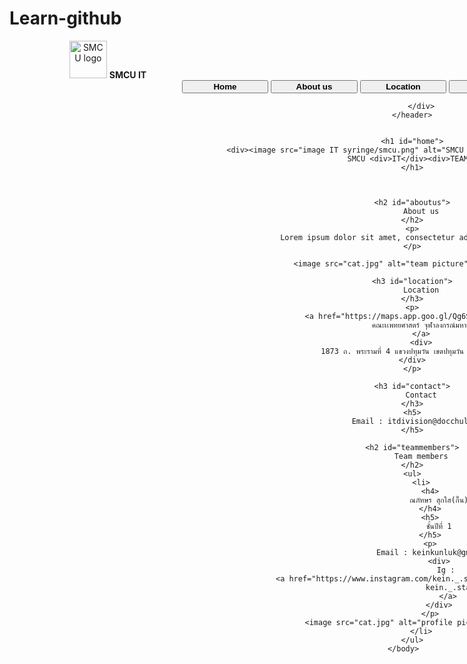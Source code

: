 # Learn-github
<!DOCTYPE html>
<html>
    <head>
        <title>
            SMCU IT
        </title>
        <link rel="stylesheet" href="stylesTest1.css">
    </head>
    <body>
        <!--<a>สร้างlinkในhtml #section name ที่กำหนด id ไว้แล้ว-->
        <header>
            <div style="width:250%">
            <div class = "pic" style="width:25%"><image class = "image" src="image IT syringe/smcu.png" alt="SMCU logo" height="60"></image>
                <strong>SMCU IT</strong></div>
                    <a href="#home"> <button class = "btn" style="width:11%"><strong>Home</strong></button></a>
                    <a href="#aboutus"><button class = "btn" style="width: 11%"><strong>About us</strong></button></a>
                    <a href="#location"><button class = "btn" style="width:11%"><strong>Location</strong></button></a>
                    <a href="#contact"><button class = "btn" style="width:11%"><strong>Contact</strong></button></a>
                    <a href="#teammembers"><button class = "btn" style="width:11%"><strong>Team</strong></button></a>
                   
            </div>
        </header>
        

        <h1 id="home">
            <div><image src="image IT syringe/smcu.png" alt="SMCU logo" height="300"></image></div>
            SMCU <div>IT</div><div>TEAM</div>
        </h1>
        


        <h2 id="aboutus">
            About us
        </h2>
        <p>
            Lorem ipsum dolor sit amet, consectetur adipiscing elit, sed do
        </p>

        <image src="cat.jpg" alt="team picture" height="200">
        
        <h3 id="location">
            Location
        </h3>
        <p>
            <a href="https://maps.app.goo.gl/Qg6S6kzAWEeu3U2y5">
                คณะเเพทยศาสตร์ จุฬาลงกรณ์มหาวิทยาลัย
            </a>
            <div>
                1873 ถ. พระรามที่ 4 แขวงปทุมวัน เขตปทุมวัน กรุงเทพมหานคร 10330
            </div>    
        </p>

        <h3 id="contact">
            Contact
        </h3>
        <h5>
            Email : itdivision@docchula.com
        </h5>

        <h2 id="teammembers">
            Team members
        </h2>
        <ul>
            <li>
                <h4>
                    ณภัทษร สุกใส(กึ๊น)
                </h4>
                <h5>
                    ชั้นปีที่ 1
                </h5>
                <p>
                    Email : keinkunluk@gmail.com
                    <div>
                        Ig : 
                        <a href="https://www.instagram.com/kein._.stagram?igsh=MTBveWN0d2trMTNoeQ==">
                            kein._.stagram
                        </a>
                    </div>
                </p>
                <image src="cat.jpg" alt="profile picture" height="100">
            </li>
        </ul>
    </body>
</html>

